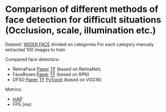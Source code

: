 # Comparison of different methods of face detection for difficult situations (Occlusion, scale, illumination etc.)

Dataset: 
[WIDER FACE](http://shuoyang1213.me/WIDERFACE/) divided on categories 
For each category manualy extracted 100 images to train

Compared face detectors:
* RetinaFace [Paper](https://arxiv.org/abs/1905.00641v2) [TF](https://github.com/peteryuX/retinaface-tf2) (based on RetinaNet)
* FaceBoxes [Paper](https://arxiv.org/abs/1708.05234) [TF](https://github.com/TropComplique/FaceBoxes-tensorflow) (based on RPN)
* DFSD [Paper](https://arxiv.org/abs/1810.10220v3) [TF](https://github.com/610265158/DSFD-tensorflow) [PyTorch](https://github.com/TencentYoutuResearch/FaceDetection-DSFD) (based on VGG16)

Metrics:
* [mAP](https://medium.com/@jonathan_hui/map-mean-average-precision-for-object-detection-45c121a31173)
* FPS (ms)

